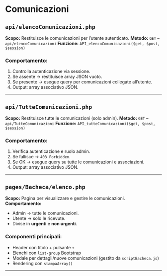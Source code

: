 # Comunicazioni

## `api/elencoComunicazioni.php`

**Scopo:** Restituisce le comunicazioni per l’utente autenticato.
**Metodo:** `GET` – `api/elencoComunicazioni`
**Funzione:** `API_elencoComunicazioni($get, $post, $session)`

### Comportamento:

1. Controlla autenticazione via sessione.
2. Se assente → restituisce array JSON vuoto.
3. Se presente → esegue query per comunicazioni collegate all’utente.
4. Output: array associativo JSON.

---

## `api/TutteComunicazioni.php`

**Scopo:** Restituisce tutte le comunicazioni (solo admin).
**Metodo:** `GET` – `api/TutteComunicazioni`
**Funzione:** `API_tutteComunicazioni($get, $post, $session)`

### Comportamento:

1. Verifica autenticazione e ruolo admin.
2. Se fallisce → `403 Forbidden`.
3. Se OK → esegue query su tutte le comunicazioni e associazioni.
4. Output: array associativo JSON.

---

## `pages/Bacheca/elenco.php`

**Scopo:** Pagina per visualizzare e gestire le comunicazioni.
**Comportamento:**

* Admin → tutte le comunicazioni.
* Utente → solo le ricevute.
* Divise in **urgenti** e **non urgenti**.

### Componenti principali:

* Header con titolo + pulsante `+`
* Elenchi con `list-group` Bootstrap
* Modale per dettagli/nuove comunicazioni (gestito da `scriptBacheca.js`)
* Rendering con `stampaArray()`

---
